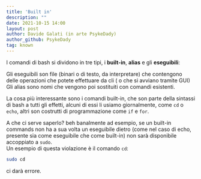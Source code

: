 ```yaml
---
title: 'Built in'
description: ""
date: 2021-10-15 14:00
layout: post
author: Davide Galati (in arte PsykeDady)
author_github: PsykeDady
tag: known
---
```


I comandi di bash si dividono in tre tipi, i **built-in**, **alias** e gli **eseguibili**:

Gli eseguibili son file (binari o di testo, da interpretare) che contengono delle operazioni che potete effettuare da cli ( o che si avviano tramite GUI)   
Gli alias sono nomi che vengono poi sostituiti con comandi esistenti.

La cosa più interessante sono i comandi built-in, che son parte della sintassi di bash a tutti gli effetti, alcuni di essi li usiamo giornalmente, come `cd` o `echo`, altri son costrutti di programmazione come `if` e `for`.

A che ci serve saperlo? beh banalmente ad esempio, se un built-in commands non ha a sua volta un eseguibile dietro (come nel caso di echo, presente sia come eseguibile che come built-in) non sarà disponibile accoppiato a `sudo`.  
Un esempio di questa violazione è il comando `cd`:

```bash
sudo cd
```

ci darà errore.
